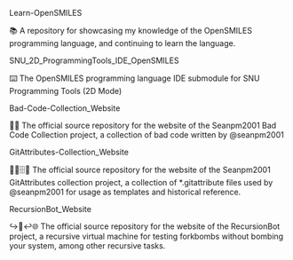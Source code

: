 
Learn-OpenSMILES

📚️ A repository for showcasing my knowledge of the OpenSMILES programming language, and continuing to learn the language. 

SNU_2D_ProgrammingTools_IDE_OpenSMILES

⌨️ The OpenSMILES programming language IDE submodule for SNU Programming Tools (2D Mode)

Bad-Code-Collection_Website

🚮️🌐️ The official source repository for the website of the Seanpm2001 Bad Code Collection project, a collection of bad code written by @seanpm2001

GitAttributes-Collection_Website

📝️📑️🗄️🌐️ The official source repository for the website of the Seanpm2001 GitAttributes collection project, a collection of *.gitattribute files used by @seanpm2001 for usage as templates and historical reference. 
 
RecursionBot_Website

↪️🤖️↩️🌐️ The official source repository for the website of the RecursionBot project, a recursive virtual machine for testing forkbombs without bombing your system, among other recursive tasks.

